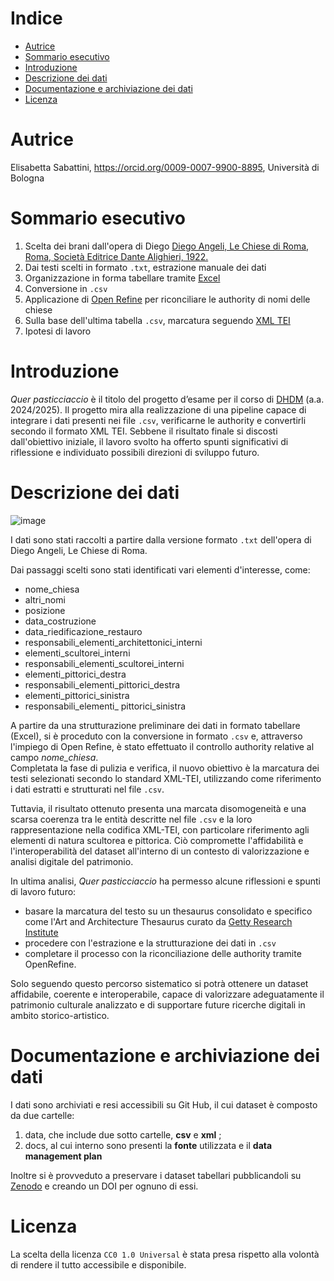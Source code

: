 # Indice 
- [Autrice](#Autrice)
- [Sommario esecutivo](#Sommarioesecutivo)
- [Introduzione](#Introduzione)
- [Descrizione dei dati](#Descrizionedeidati)
- [Documentazione e archiviazione dei dati](#Documentazioneearchiviazionedeidati)
- [Licenza](#Licenza)

 # Autrice
Elisabetta Sabattini, <https://orcid.org/0009-0007-9900-8895>, Università di Bologna 

 # Sommario esecutivo
1. Scelta dei brani dall'opera di Diego [Diego Angeli, Le Chiese di Roma, Roma, Società Editrice Dante Alighieri, 1922.](https://archive.org/details/lechiesediromagu00ange_0/page/n7/mode/2up)
2. Dai testi scelti in formato ```.txt```, estrazione manuale dei dati 
4. Organizzazione in forma tabellare tramite [Excel](https://excel.cloud.microsoft/)
5. Conversione in ```.csv```
6. Applicazione di [Open Refine](https://openrefine.org/) per riconciliare le authority di nomi delle chiese 
7. Sulla base dell'ultima tabella ```.csv```, marcatura seguendo [XML TEI](https://vscode.dev/)
8. Ipotesi di lavoro

 # Introduzione
_Quer pasticciaccio_ è il titolo del progetto d’esame per il corso di [DHDM](https://www.unibo.it/it/studiare/insegnamenti-competenze-trasversali-moocs/insegnamenti/insegnamento/2024/502386) (a.a. 2024/2025). Il progetto mira alla realizzazione di una pipeline capace di integrare i dati presenti nei file ```.csv```, verificarne le authority e convertirli secondo il formato XML TEI. Sebbene il risultato finale si discosti dall'obiettivo iniziale, il lavoro svolto ha offerto spunti significativi di riflessione e individuato possibili direzioni di sviluppo futuro.

 # Descrizione dei dati
![image](https://github.com/user-attachments/assets/b0b8f115-f4aa-44b0-927f-19f16f7aea75)

I dati sono stati raccolti a partire dalla versione formato ```.txt``` dell'opera di Diego Angeli, Le Chiese di Roma. 

Dai passaggi scelti sono stati identificati vari elementi d'interesse, come: 

- nome_chiesa
- altri_nomi
- posizione
- data_costruzione
- data_riedificazione_restauro
- responsabili_elementi_architettonici_interni
- elementi_scultorei_interni
- responsabili_elementi_scultorei_interni
- elementi_pittorici_destra
- responsabili_elementi_pittorici_destra
- elementi_pittorici_sinistra
- responsabili_elementi_ pittorici_sinistra

A partire da una strutturazione preliminare dei dati in formato tabellare (Excel), si è proceduto con la conversione in formato ```.csv``` e, attraverso l'impiego di Open Refine, è stato effettuato il controllo authority relative al campo _nome_chiesa_.   
Completata la fase di pulizia e verifica, il nuovo obiettivo è la marcatura dei testi selezionati secondo lo standard XML-TEI, utilizzando come riferimento i dati estratti e strutturati nel file ```.csv```. 

Tuttavia, il risultato ottenuto presenta una marcata disomogeneità e una scarsa coerenza tra le entità descritte nel file ```.csv``` e la loro rappresentazione nella codifica XML-TEI, con particolare riferimento agli elementi di natura scultorea e pittorica. Ciò compromette l'affidabilità e l'interoperabilità del dataset all'interno di un contesto di valorizzazione e analisi digitale del patrimonio.

In ultima analisi, _Quer pasticciaccio_ ha permesso alcune riflessioni e spunti di lavoro futuro: 

- basare la marcatura del testo su un thesaurus consolidato e specifico come l'Art and Architecture Thesaurus curato da [Getty Research Institute](https://www.getty.edu/research/tools/vocabularies/aat/)
- procedere con l'estrazione e la strutturazione dei dati in ```.csv```
- completare il processo con la riconciliazione delle authority tramite OpenRefine.

Solo seguendo questo percorso sistematico si potrà ottenere un dataset affidabile, coerente e interoperabile, capace di valorizzare adeguatamente il patrimonio culturale analizzato e di supportare future ricerche digitali in ambito storico-artistico.

 # Documentazione e archiviazione dei dati 
I dati sono archiviati e resi accessibili su Git Hub, il cui dataset è composto da due cartelle:

1. data, che include due sotto cartelle, **csv** e **xml** ;
2. docs, al cui interno sono presenti la **fonte** utilizzata e il  **data management plan**

Inoltre si è provveduto a preservare i dataset tabellari pubblicandoli su [Zenodo](https://zenodo.org/) e creando un DOI per ognuno di essi. 

# Licenza 
La scelta della licenza ```CC0 1.0 Universal``` è stata presa rispetto alla volontà di rendere il tutto accessibile e disponibile. 
 
